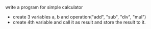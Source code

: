 write a program for simple calculator
- create 3 variables a, b and operation("add", "sub", "div", "mul")
- create 4th variable and call it as result and store the result to it.

